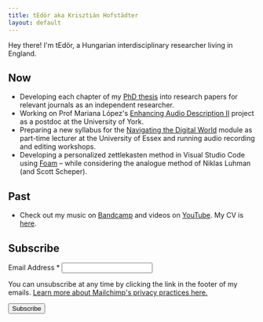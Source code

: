 ```yaml
---
title: tEdör aka Krisztián Hofstädter
layout: default
---
```


Hey there! I'm tEdör, a Hungarian interdisciplinary researcher living in England. 

## Now
- Developing each chapter of my [PhD thesis](https://www.researchgate.net/publication/368365376_Developing_Brain-Computer_Music_Interfaces_for_Meditation) into research papers for relevant journals as an independent researcher.
- Working on Prof Mariana López's [Enhancing Audio Description II](https://enhancingaudiodescription.com/) project as a postdoc at the University of York.
- Preparing a new syllabus for the [Navigating the Digital World](https://github.com/khofstadter/CS220AU) module as part-time lecturer at the University of Essex and running audio recording and editing workshops. 
- Developing a personalized zettlekasten method in Visual Studio Code using [Foam](https://foambubble.github.io/foam/) – while considering the analogue method of Niklas Luhman (and Scott Scheper). 

## Past
- Check out my music on [Bandcamp](https://tedor.bandcamp.com/) and videos on [YouTube](https://www.youtube.com/@krishofstadter/videos). My CV is [here](assets/doc/Hofstadter-cv-2023.pdf).


<!-- Begin Mailchimp Signup Form -->
<div id="mc_embed_signup">
    <form action="https://khofstadter.us8.list-manage.com/subscribe/post?u=29dd7973145c920986a862a12&amp;id=ff84fd9c1a&amp;f_id=003078e0f0" method="post" id="mc-embedded-subscribe-form" name="mc-embedded-subscribe-form" class="validate" target="_self">
        <div id="mc_embed_signup_scroll">
        <h2>Subscribe</h2>
<div class="mc-field-group">
	<label for="mce-EMAIL">Email Address  <span class="asterisk">*</span>
</label>
	<input type="email" value="" name="EMAIL" class="required email" id="mce-EMAIL" required>
	<span id="mce-EMAIL-HELPERTEXT" class="helper_text"></span>
</div>
<p>You can unsubscribe at any time by clicking the link in the footer of my emails. <a href="https://mailchimp.com/legal/terms" target="_blank">Learn more about Mailchimp's privacy practices here.</a></p>
	<div id="mce-responses" class="clear foot">
		<div class="response" id="mce-error-response" style="display:none"></div>
		<div class="response" id="mce-success-response" style="display:none"></div>
	</div>    <!-- real people should not fill this in and expect good things - do not remove this or risk form bot signups-->
    <div style="position: absolute; left: -5000px;" aria-hidden="true"><input type="text" name="b_29dd7973145c920986a862a12_ff84fd9c1a" tabindex="-1" value=""></div>
        <div class="optionalParent">
            <div class="clear foot">
                <input type="submit" value="Subscribe" name="subscribe" id="mc-embedded-subscribe" class="button">
            </div>
        </div>
    </div>
</form>
</div>

<!--End mc_embed_signup-->




<br>

<div id="quote"></div>


<script>
  const quotes = {{ site.data.quotes | jsonify }};
  const quote = quotes[Math.floor(Math.random() * quotes.length)];
  document.getElementById("quote").innerHTML =
    `<blockquote><p>${quote.quote}  ~${quote.author} (${quote.year})</blockquote>`;
</script>

<script>
        function contrast() {
            var element = document.body;
            element.classList.toggle("dark-mode");
        }
    </script>


